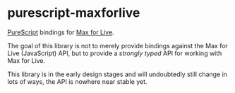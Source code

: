 # purescript-maxforlive

[PureScript](https://www.purescript.org/) bindings for
[Max for Live](https://docs.cycling74.com/max8).

The goal of this library is not to merely provide bindings against the Max for
Live (JavaScript) API, but to provide a _strongly typed_ API for working with
Max for Live.

This library is in the early design stages and will undoubtedly still change
in lots of ways, the API is nowhere near stable yet.
